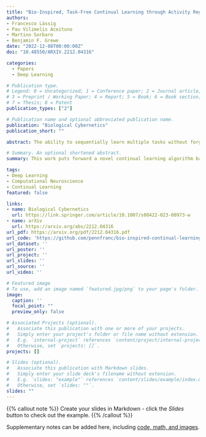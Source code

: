 ```yaml
---
title: "Bio-Inspired, Task-Free Continual Learning through Activity Regularization"
authors:
- Francesco Lässig
- Pau Vilimelis Aceituno
- Martino Sorbaro
- Benjamin F. Grewe
date: "2022-12-08T00:00:00Z"
doi: "10.48550/ARXIV.2212.04316"

categories:
  - Papers
  - Deep Learning

# Publication type.
# Legend: 0 = Uncategorized; 1 = Conference paper; 2 = Journal article;
# 3 = Preprint / Working Paper; 4 = Report; 5 = Book; 6 = Book section;
# 7 = Thesis; 8 = Patent
publication_types: ["2"]

# Publication name and optional abbreviated publication name.
publication: "Biological Cybernetics"
publication_short: ""

abstract: The ability to sequentially learn multiple tasks without forgetting is a key skill of biological brains, whereas it represents a major challenge to the field of deep learning. To avoid catastrophic forgetting, various continual learning (CL) approaches have been devised. However, these usually require discrete task boundaries. This requirement seems biologically implausible and often limits the application of CL methods in the real world where tasks are not always well defined. Here, we take inspiration from neuroscience, where sparse, non-overlapping neuronal representations have been suggested to prevent catastrophic forgetting. As in the brain, we argue that these sparse representations should be chosen on the basis of feed forward (stimulus-specific) as well as top-down (context-specific) information. To implement such selective sparsity, we use a bio-plausible form of hierarchical credit assignment known as Deep Feedback Control (DFC) and combine it with a winner-take-all sparsity mechanism. In addition to sparsity, we introduce lateral recurrent connections within each layer to further protect previously learned representations. We evaluate the new sparse-recurrent version of DFC on the split-MNIST computer vision benchmark and show that only the combination of sparsity and intra-layer recurrent connections improves CL performance with respect to standard backpropagation. Our method achieves similar performance to well-known CL methods, such as Elastic Weight Consolidation and Synaptic Intelligence, without requiring information about task boundaries. Overall, we showcase the idea of adopting computational principles from the brain to derive new, task-free learning algorithms for CL.

# Summary. An optional shortened abstract.
summary: This work puts forward a novel continual learning algorithm based on brain-inspired principles of neural computation. Contrary to many existing approaches, our method does not make use of task boundaries or data replay.

tags:
- Deep Learning
- Computational Neuroscience
- Continual Learning
featured: false

links:
- name: Biological Cybernetics
  url: https://link.springer.com/article/10.1007/s00422-023-00973-w 
- name: arXiv
  url: https://arxiv.org/abs/2212.04316
url_pdf: https://arxiv.org/pdf/2212.04316.pdf
url_code: 'https://github.com/pennfranc/bio-inspired-continual-learning'
url_dataset: ''
url_poster: ''
url_project: ''
url_slides: ''
url_source: ''
url_video: ''

# Featured image
# To use, add an image named `featured.jpg/png` to your page's folder. 
image:
  caption: ''
  focal_point: ""
  preview_only: false

# Associated Projects (optional).
#   Associate this publication with one or more of your projects.
#   Simply enter your project's folder or file name without extension.
#   E.g. `internal-project` references `content/project/internal-project/index.md`.
#   Otherwise, set `projects: []`.
projects: []

# Slides (optional).
#   Associate this publication with Markdown slides.
#   Simply enter your slide deck's filename without extension.
#   E.g. `slides: "example"` references `content/slides/example/index.md`.
#   Otherwise, set `slides: ""`.
slides: ""
---
```


{{% callout note %}}
Create your slides in Markdown - click the *Slides* button to check out the example.
{{% /callout %}}

Supplementary notes can be added here, including [code, math, and images](https://wowchemy.com/docs/writing-markdown-latex/).
